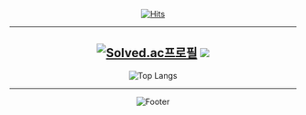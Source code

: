 
<div align="center">

[![Hits](https://hits.seeyoufarm.com/api/count/incr/badge.svg?url=https%3A%2F%2Fgithub.com%2Fprettypain%2F&count_bg=%2379C83D&title_bg=%23555555&icon=&icon_color=%23E7E7E7&title=hits&edge_flat=false)](https://hits.seeyoufarm.com)

  ---
  
[![Solved.ac프로필](http://mazassumnida.wtf/api/v2/generate_badge?boj=jkungjk117)](https://solved.ac/jkungjk117)
<img src="http://mazandi.herokuapp.com/api?handle=jkungjk117&theme=warm"/>
---

![Top Langs](https://github-readme-stats.vercel.app/api/top-langs/?username=prettypain&layout=Demo&theme=dark)

---
  
![Footer](https://capsule-render.vercel.app/api?type=waving&color=auto&height=200&section=footer)
</div>
